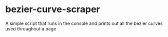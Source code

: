 # bezier-curve-scraper
A simple script that runs in the console and prints out all the bezier curves used throughout a page

